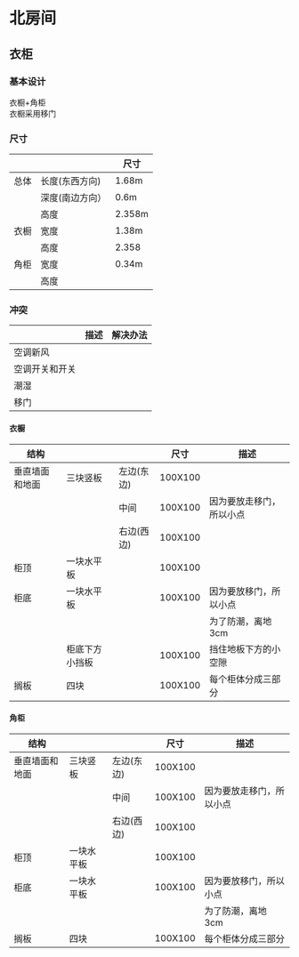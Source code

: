 # 北房间
## 衣柜
### 基本设计
衣橱+角柜  
衣橱采用移门  

### 尺寸

|| | 尺寸|
|---|---|---|
|总体|长度(东西方向)| 1.68m|
||深度(南边方向）|0.6m|
||高度|2.358m|
|衣橱|宽度|1.38m|
||高度|2.358|
|角柜|宽度|0.34m|
||高度||

### 冲突
| |描述|解决办法|
|---|---|---|
|空调新风| | |
|空调开关和开关| | |
|潮湿|||
|移门|||

#### 衣橱
|结构|||尺寸|描述|
|---|---|---|---|---|
|垂直墙面和地面|三块竖板|左边(东边)|100X100||
|||中间|100X100|因为要放走移门，所以小点|
|||右边(西边)|100X100||
|柜顶|一块水平板||100X100||
|柜底|一块水平板||100X100|因为要放移门，所以小点|
|||||为了防潮，离地3cm|
||柜底下方小挡板||100X100|挡住地板下方的小空隙|
|搁板|四块||100X100|每个柜体分成三部分|


#### 角柜
|结构|||尺寸|描述|
|---|---|---|---|---|
|垂直墙面和地面|三块竖板|左边(东边)|100X100||
|||中间|100X100|因为要放走移门，所以小点|
|||右边(西边)|100X100||
|柜顶|一块水平板||100X100||
|柜底|一块水平板||100X100|因为要放移门，所以小点|
|||||为了防潮，离地3cm|
|搁板|四块||100X100|每个柜体分成三部分|




